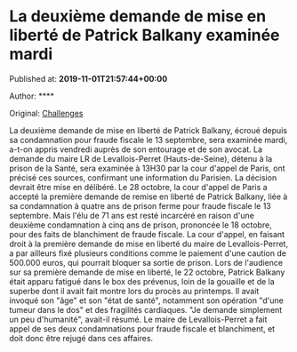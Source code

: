 
# La deuxième demande de mise en liberté de Patrick Balkany examinée mardi

Published at: **2019-11-01T21:57:44+00:00**

Author: ****

Original: [Challenges](https://www.challenges.fr/politique/la-deuxieme-demande-de-mise-en-liberte-de-patrick-balkany-examinee-mardi_682796)

La deuxième demande de mise en liberté de Patrick Balkany, écroué depuis sa condamnation pour fraude fiscale le 13 septembre, sera examinée mardi, a-t-on appris vendredi auprès de son entourage et de son avocat.
La demande du maire LR de Levallois-Perret (Hauts-de-Seine), détenu à la prison de la Santé, sera examinée à 13H30 par la cour d'appel de Paris, ont précisé ces sources, confirmant une information du Parisien.
La décision devrait être mise en délibéré.
Le 28 octobre, la cour d'appel de Paris a accepté la première demande de remise en liberté de Patrick Balkany, liée à sa condamnation à quatre ans de prison ferme pour fraude fiscale le 13 septembre.
Mais l'élu de 71 ans est resté incarcéré en raison d'une deuxième condamnation à cinq ans de prison, prononcée le 18 octobre, pour des faits de blanchiment de fraude fiscale.
La cour d'appel, en faisant droit à la première demande de mise en liberté du maire de Levallois-Perret, a par ailleurs fixé plusieurs conditions comme le paiement d'une caution de 500.000 euros, qui pourrait bloquer sa sortie de prison.
Lors de l'audience sur sa première demande de mise en liberté, le 22 octobre, Patrick Balkany était apparu fatigué dans le box des prévenus, loin de la gouaille et de la superbe dont il avait fait montre lors du procès au printemps.
Il avait invoqué son "âge" et son "état de santé", notamment son opération "d'une tumeur dans le dos" et des fragilités cardiaques. "Je demande simplement un peu d'humanité", avait-il résumé.
Le maire de Levallois-Perret a fait appel de ses deux condamnations pour fraude fiscale et blanchiment, et doit donc être rejugé dans ces affaires.
